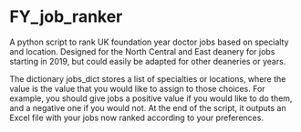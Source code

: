 # FY_job_ranker
A python script to rank UK foundation year doctor jobs based on specialty and location. Designed for the North Central and East deanery for jobs starting in 2019, but could easily be adapted for other deaneries or years. 

The dictionary jobs_dict stores a list of specialties or locations, where the value is the value that you would like to assign to those choices. For example, you should give jobs a positive value if you would like to do them, and a negative one if you would not. At the end of the script, it outputs an Excel file with your jobs now ranked according to your preferences.